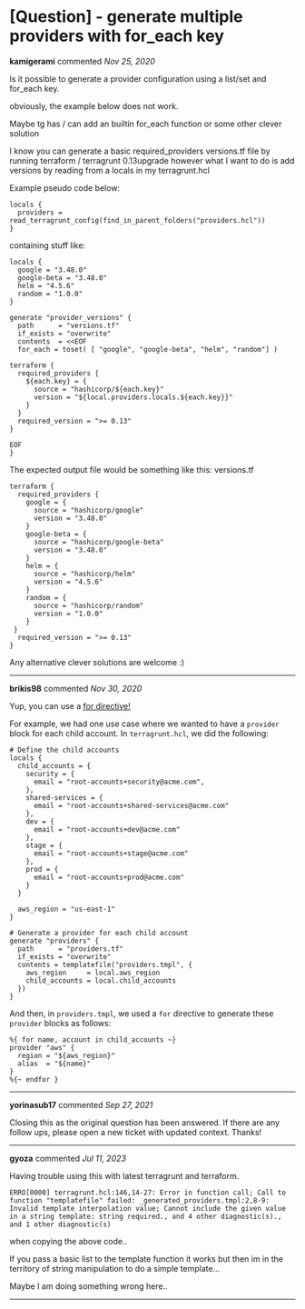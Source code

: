 # [Question] - generate multiple providers with for_each key

**kamigerami** commented *Nov 25, 2020*

Is it possible to generate a provider configuration using a list/set and for_each key.

obviously, the example below does not work. 

Maybe tg has / can add an builtin for_each function or some other clever solution


I know you can generate a basic required_providers versions.tf file by running terraform / terragrunt 0.13upgrade however what I want to do is add versions by reading from a locals in my terragrunt.hcl

Example pseudo code below:

```
locals {
  providers = read_terragrunt_config(find_in_parent_folders("providers.hcl"))
}
```
containing stuff like:

```
locals {
  google = "3.48.0"
  google-beta = "3.48.0"
  helm = "4.5.6"
  random = "1.0.0"
}
```

```
generate "provider_versions" {
  path      = "versions.tf"
  if_exists = "overwrite"
  contents  = <<EOF
  for_each = toset( [ "google", "google-beta", "helm", "random"] )

terraform {
  required_providers {
    ${each.key} = {
      source = "hashicorp/${each.key}"
      version = "${local.providers.locals.${each.key}}"
    }
  }
  required_version = ">= 0.13"
}

EOF
}
```

The expected output file would be something like this: versions.tf

```  
terraform {
  required_providers {
    google = {
      source = "hashicorp/google"
      version = "3.48.0"
    }
    google-beta = {
      source = "hashicorp/google-beta"
      version = "3.48.0"
    }
    helm = {
      source = "hashicorp/helm"
      version = "4.5.6"
    }
    random = {
      source = "hashicorp/random"
      version = "1.0.0"
    }
 }
  required_version = ">= 0.13"
}
```
Any alternative clever solutions are welcome :) 
<br />
***


**brikis98** commented *Nov 30, 2020*

Yup, you can use a [for directive!](https://www.terraform.io/docs/configuration/expressions.html#directives)

For example, we had one use case where we wanted to have a `provider` block for each child account. In `terragrunt.hcl`, we did the following:

```hcl
# Define the child accounts
locals {
  child_accounts = {
    security = {
      email = "root-accounts+security@acme.com",
    },
    shared-services = {
      email = "root-accounts+shared-services@acme.com"
    },
    dev = {
      email = "root-accounts+dev@acme.com"
    },
    stage = {
      email = "root-accounts+stage@acme.com"
    },
    prod = {
      email = "root-accounts+prod@acme.com"
    }
  }

  aws_region = "us-east-1"
}

# Generate a provider for each child account
generate "providers" {
  path      = "providers.tf"
  if_exists = "overwrite"
  contents = templatefile("providers.tmpl", {
    aws_region     = local.aws_region
    child_accounts = local.child_accounts
  })
}
```

And then, in `providers.tmpl`, we used a `for` directive to generate these `provider` blocks as follows:

```hcl
%{ for name, account in child_accounts ~}
provider "aws" {
  region = "${aws_region}"
  alias  = "${name}"
}
%{~ endfor }
```
***

**yorinasub17** commented *Sep 27, 2021*

Closing this as the original question has been answered. If there are any follow ups, please open a new ticket with updated context. Thanks!
***

**gyoza** commented *Jul 11, 2023*

Having trouble using this with latest terragrunt and terraform. 

```
ERRO[0000] terragrunt.hcl:146,14-27: Error in function call; Call to function "templatefile" failed: _generated_providers.tmpl:2,8-9: Invalid template interpolation value; Cannot include the given value in a string template: string required., and 4 other diagnostic(s)., and 1 other diagnostic(s)

```

when copying the above code..

If you pass a basic list to the template function it works but then im in the territory of string manipulation to do a simple template... 

Maybe I am doing something wrong here..
***

